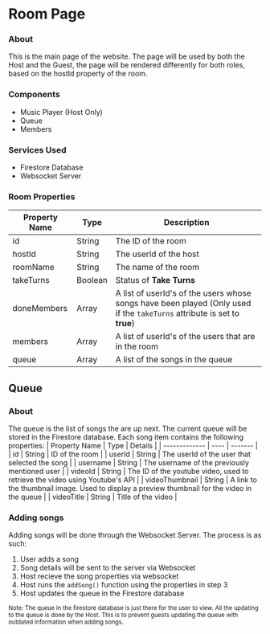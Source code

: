 # Room Page

### About

This is the main page of the website. The page will be used by both the Host and the Guest, the page will be rendered differently for both roles, based on the hostId property of the room.

### Components

- Music Player (Host Only)
- Queue
- Members

### Services Used

- Firestore Database
- Websocket Server

### Room Properties

| Property Name | Type    | Description                                                                                                              |
| ------------- | ------- | ------------------------------------------------------------------------------------------------------------------------ |
| id            | String  | The ID of the room                                                                                                       |
| hostId        | String  | The userId of the host                                                                                                   |
| roomName      | String  | The name of the room                                                                                                     |
| takeTurns     | Boolean | Status of **Take Turns**                                                                                                 |
| doneMembers   | Array   | A list of userId's of the users whose songs have been played (Only used if the `takeTurns` attribute is set to **true**) |
| members       | Array   | A list of userId's of the users that are in the room                                                                     |
| queue         | Array   | A list of the songs in the queue                                                                                         |

## Queue

### About

The queue is the list of songs the are up next. The current queue will be stored in the Firestore database. Each song item contains the following properties:
| Property Name | Type | Details |
| ------------- | ---- | ------- |
| id | String | ID of the room |
| userId | String | The userId of the user that selected the song |
| username | String | The username of the previously mentioned user |
| videoId | String | The ID of the youtube video, used to retrieve the video using Youtube's API |
| videoThumbnail | String | A link to the thumbnail image. Used to display a preview thumbnail for the video in the queue |
| videoTitle | String | Title of the video |

### Adding songs

Adding songs will be done through the Websocket Server. The process is as such:

1. User adds a song
2. Song details will be sent to the server via Websocket
3. Host recieve the song properties via websocket
4. Host runs the `addSong()` function using the properties in step 3
5. Host updates the queue in the Firestore database

<small>Note: The queue in the firestore database is just there for the user to view. All the updating to the queue is done by the Host. This is to prevent guests updating the queue with outdated information when adding songs.</small>
